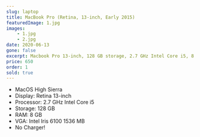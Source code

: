 ```yaml
---
slug: laptop
title: MacBook Pro (Retina, 13-inch, Early 2015)
featuredImage: 1.jpg
images:
    - 1.jpg
    - 2.jpg
date: 2020-06-13
gone: false
excerpt: Macbook Pro 13-inch, 128 GB storage, 2.7 GHz Intel Core i5, 8 GB RAM, No Charger - Used in great condition.
price: 650
order: 1
sold: true
---
```

* MacOS High Sierra
* Display: Retina 13-inch
* Processor: 2.7 GHz Intel Core i5
* Storage: 128 GB
* RAM: 8 GB
* VGA: Intel Iris 6100 1536 MB
* No Charger!
